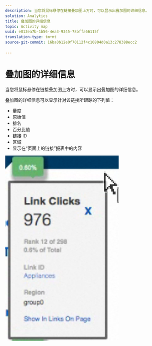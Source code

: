 ```yaml
---
description: 当您将鼠标悬停在链接叠加图上方时，可以显示出叠加图的详细信息。
solution: Analytics
title: 叠加图的详细信息
topic: Activity map
uuid: e813ea7b-1b56-4ea3-9345-78bffa66115f
translation-type: tm+mt
source-git-commit: 16ba0b12e0f70112f4c10804d0a13c278388ecc2

---
```



# 叠加图的详细信息

当您将鼠标悬停在链接叠加图上方时，可以显示出叠加图的详细信息。

叠加图的详细信息可以显示针对该链接所跟踪的下列值：

* 量度
* 原始值
* 排名
* 百分比值
* 链接 ID
* 区域
* 显示在“页面上的链接”报表中的内容

![](assets/overlay_details.png)

